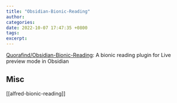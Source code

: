 ```yaml
---
title: "Obsidian-Bionic-Reading"
author: 
categories: 
date: 2022-10-07 17:47:35 +0800
tags: 
excerpt: 
---
```







[Quorafind/Obsidian-Bionic-Reading](https://github.com/Quorafind/Obsidian-Bionic-Reading): A bionic reading plugin for Live preview mode in Obsidian









## Misc

[[alfred-bionic-reading]]





